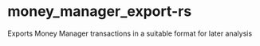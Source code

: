 # money_manager_export-rs
Exports Money Manager transactions in a suitable format for later analysis
